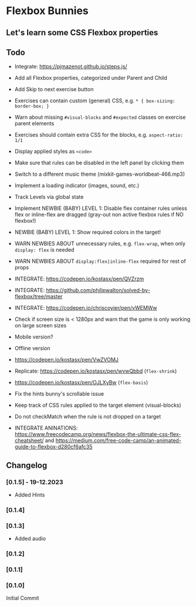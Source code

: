 # Flexbox Bunnies

## Let's learn some CSS Flexbox properties

## Todo

  - Integrate: https://pjmazenot.github.io/steps.js/

  - Add all Flexbox properties, categorized under Parent and Child 

  - Add Skip to next exercise button

  - Exercises can contain custom (general) CSS, e.g. `* { box-sizing: border-box; }`

  - Warn about missing `#visual-blocks` and `#expected` classes on exercise parent elements

  - Exercises should contain extra CSS for the blocks, e.g. `aspect-ratio: 1/1`

  - Display applied styles as `<code>`

  - Make sure that rules can be disabled in the left panel by clicking them

  - Switch to a different music theme (mixkit-games-worldbeat-466.mp3)

  - Implement a loading indicator (images, sound, etc.)

  - Track Levels via global state

  - Implement NEWBIE (BABY) LEVEL 1: Disable flex container rules unless flex or inline-flex are dragged (gray-out non active flexbox rules if NO flexbox!)

  - NEWBIE (BABY) LEVEL 1: Show required colors in the target!

  - WARN NEWBIES ABOUT unnecessary rules, e.g. `flex-wrap`, when only `display: flex` is needed

  - WARN NEWBIES ABOUT `display:flex|inline-flex` required for rest of props

  - INTEGRATE: https://codepen.io/kostasx/pen/QVZrzm

  - INTEGRATE: https://github.com/philipwalton/solved-by-flexbox/tree/master

  - INTEGRATE: https://codepen.io/chriscoyier/pen/vWEMWw

  - Check if screen size is < 1280px and warn that the game is only working on large screen sizes

  - Mobile version?

  - Offline version

  - https://codepen.io/kostasx/pen/VwZVOMJ

  - Replicate: https://codepen.io/kostasx/pen/wvwQbbd (`flex-shrink`)

  - https://codepen.io/kostasx/pen/OJLXyBw (`flex-basis`)

  - Fix the hints bunny's scrollable issue

  - Keep track of CSS rules applied to the target element (visual-blocks)

  - Do not checkMatch when the rule is not dropped on a target

  - INTEGRATE ANINATIONS: https://www.freecodecamp.org/news/flexbox-the-ultimate-css-flex-cheatsheet/ and https://medium.com/free-code-camp/an-animated-guide-to-flexbox-d280cf6afc35

## Changelog

### [0.1.5] - 19-12.2023

- Added Hints

### [0.1.4] 

### [0.1.3] 

- Added audio

### [0.1.2] 

### [0.1.1] 

### [0.1.0]

Initial Commit
